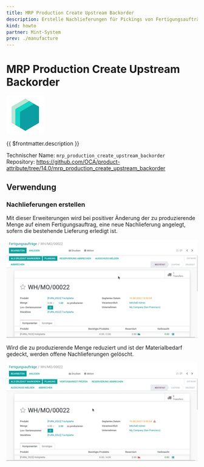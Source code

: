 ```yaml
---
title: MRP Production Create Upstream Backorder
description: Erstelle Nachlieferungen für Pickings von Fertigungsaufträgen.
kind: howto
partner: Mint-System
prev: ./manufacture
---
```


# MRP Production Create Upstream Backorder

![icon_oms_box](attachments/icons_odoo_mint_system.png)

{{ $frontmatter.description }}

Technischer Name: `mrp_production_create_upstream_backorder`\
Repository: <https://github.com/OCA/product-attribute/tree/14.0/mrp_production_create_upstream_backorder>

## Verwendung

### Nachlieferungen erstellen

Mit dieser Erweiterungen wird bei positiver Änderung der zu produzierende Menge auf einem Fertigungsauftrag, eine neue Nachlieferung angelegt, sofern die bestehende Lieferung erledigt ist.

![](attachments/MRP%20Production%20Create%20Upstream%20Backorder%20Erstellen.gif)

Wird die zu produzierende Menge reduziert und ist der Materialbedarf gedeckt, werden offene Nachlieferungen gelöscht.

![](attachments/MRP%20Production%20Create%20Upstream%20Backorder%20Entfernen.gif)
